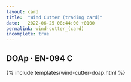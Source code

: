 ```yaml
---
layout: card
title:  "Wind Cutter (trading card)"
date:   2022-06-25 08:44:00 +0100
permalink: wind-cutter_(card)
incomplete: true
---
```


## DOAp &middot; EN-094 C

{% include templates/wind-cutter-doap.html %}
